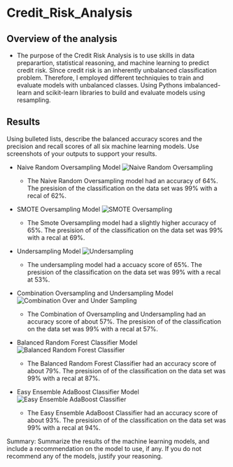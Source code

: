 # Credit_Risk_Analysis

## Overview of the analysis 
- The purpose of the Credit Risk Analysis is to use skills in data preparartion, statistical reasoning, and machine learning to predict credit risk. SInce credit risk is an inherently unbalanced classification problem. Therefore, I employed different techniquies to train and evaluate models with unbalanced classes. Using Pythons imbalanced-learn and scikit-learn libraries to build and evaluate models using resampling. 

## Results
Using bulleted lists, describe the balanced accuracy scores and the precision and recall scores of all six machine learning models. Use screenshots of your outputs to support your results.

- Naive Random Oversampling Model
   ![Naive Random Oversampling](https://user-images.githubusercontent.com/16258584/107434338-4a872c00-6af0-11eb-9a4a-edf01a3614e5.png)
  
  - The Naive Random Oversampling model had an accuracy of 64%. The presision of the classification on the data set was 99% with a recal of 62%.

- SMOTE Oversampling Model
   ![SMOTE Oversampling](https://user-images.githubusercontent.com/16258584/107434342-4ce98600-6af0-11eb-9776-3bd26fcfd2ce.png)
  
  - The Smote Oversampling model had a slightly higher accuracy of 65%. The presision of of the classification on the data set was 99% with a recal at 69%.

- Undersampling Model
   ![Undersampling](https://user-images.githubusercontent.com/16258584/107434344-4e1ab300-6af0-11eb-8b0e-b1b828d88531.png)
  
  - The undersampling model had a accuacy score of 65%. The presision of the classification on the data set was 99% with a recal at 53%.

- Combination Oversampling and Undersampling Model
   ![Combination Over and Under Sampling](https://user-images.githubusercontent.com/16258584/107434347-4f4be000-6af0-11eb-89e2-b26050ae0f7f.png)
  
  - The Combination of Oversampling and Undersampling had an accuracy score of about 57%. The presision of of the classification on the data set was 99% with a recal at 57%.

- Balanced Random Forest Classifier Model
   ![Balanced Random Forest Classifier ](https://user-images.githubusercontent.com/16258584/107434353-5115a380-6af0-11eb-9881-00ca36fadcb1.png)

  - The Balanced Random Forest Classifier had an accuracy score of about 79%. The presision of of the classification on the data set was 99% with a recal at 87%.

- Easy Ensemble AdaBoost Classifier Model
   ![Easy Ensemble AdaBoost Classifier](https://user-images.githubusercontent.com/16258584/107434365-54a92a80-6af0-11eb-8e92-50ebefc14aaf.png)
  
  - The Easy Ensemble AdaBoost Classifier had an accuracy score of about 93%. The presision of of the classification on the data set was 99% with a recal at 94%.


Summary: Summarize the results of the machine learning models, and include a recommendation on the model to use, if any. If you do not recommend any of the models, justify your reasoning.
